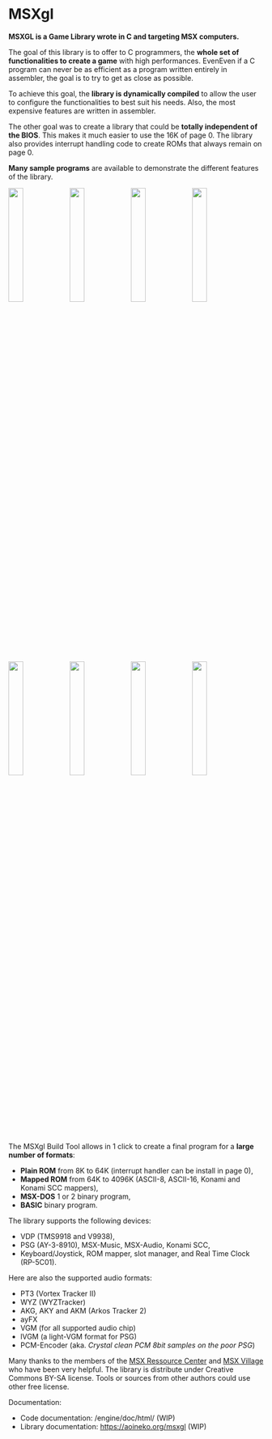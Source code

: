 # MSXgl

**MSXGL is a Game Library wrote in C and targeting MSX computers.**

The goal of this library is to offer to C programmers, the **whole set of functionalities to create a game** with high performances.
EvenEven if a C program can never be as efficient as a program written entirely in assembler, the goal is to try to get as close as possible.

To achieve this goal, the **library is dynamically compiled** to allow the user to configure the functionalities to best suit his needs.
Also, the most expensive features are written in assembler.

The other goal was to create a library that could be **totally independent of the BIOS**. This makes it much easier to use the 16K of page 0.
The library also provides interrupt handling code to create ROMs that always remain on page 0.

**Many sample programs** are available to demonstrate the different features of the library.

<img width="24%" src="https://raw.githubusercontent.com/aoineko-fr/MSXgl/main/engine/doc/img/finalsmash.jpg" /><img width="24%" src="https://raw.githubusercontent.com/aoineko-fr/MSXgl/main/engine/doc/img/sample_draw.jpg" /><img width="24%" src="https://raw.githubusercontent.com/aoineko-fr/MSXgl/main/engine/doc/img/sample_clock.jpg" /><img width="24%" src="https://raw.githubusercontent.com/aoineko-fr/MSXgl/main/engine/doc/img/sample_game.png" />
<img width="24%" src="https://raw.githubusercontent.com/aoineko-fr/MSXgl/main/engine/doc/img/sample_scroll.png" /><img width="24%" src="https://raw.githubusercontent.com/aoineko-fr/MSXgl/main/engine/doc/img/sample_print.jpg" /><img width="24%" src="https://raw.githubusercontent.com/aoineko-fr/MSXgl/main/engine/doc/img/sample_sprite.jpg" /><img width="24%" src="https://raw.githubusercontent.com/aoineko-fr/MSXgl/main/engine/doc/img/sample_psg.jpg" />

The MSXgl Build Tool allows in 1 click to create a final program for a **large number of formats**:
* **Plain ROM** from 8K to 64K (interrupt handler can be install in page 0),
* **Mapped ROM** from 64K to 4096K (ASCII-8, ASCII-16, Konami and Konami SCC mappers),
* **MSX-DOS** 1 or 2 binary program,
* **BASIC** binary program.

The library supports the following devices:
* VDP (TMS9918 and V9938),
* PSG (AY-3-8910), MSX-Music, MSX-Audio, Konami SCC,
* Keyboard/Joystick, ROM mapper, slot manager, and Real Time Clock (RP-5C01).

Here are also the supported audio formats:
* PT3 (Vortex Tracker II)
* WYZ (WYZTracker)
* AKG, AKY and AKM (Arkos Tracker 2)
* ayFX
* VGM (for all supported audio chip)
* lVGM (a light-VGM format for PSG)
* PCM-Encoder (aka. _Crystal clean PCM 8bit samples on the poor PSG_)

Many thanks to the members of the [MSX Ressource Center](https://www.msx.org) and [MSX Village](https://msxvillage.fr) who have been very helpful.
The library is distribute under Creative Commons BY-SA license. Tools or sources from other authors could use other free license.

Documentation:
* Code documentation: /engine/doc/html/  (WIP)
* Library documentation: https://aoineko.org/msxgl (WIP)
